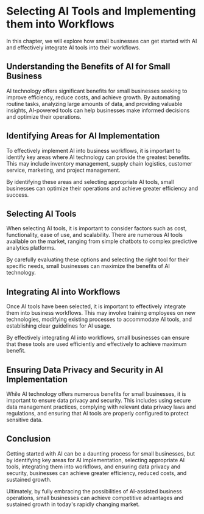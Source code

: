 Selecting AI Tools and Implementing them into Workflows
==============================================================================================================

In this chapter, we will explore how small businesses can get started with AI and effectively integrate AI tools into their workflows.

Understanding the Benefits of AI for Small Business
---------------------------------------------------

AI technology offers significant benefits for small businesses seeking to improve efficiency, reduce costs, and achieve growth. By automating routine tasks, analyzing large amounts of data, and providing valuable insights, AI-powered tools can help businesses make informed decisions and optimize their operations.

Identifying Areas for AI Implementation
---------------------------------------

To effectively implement AI into business workflows, it is important to identify key areas where AI technology can provide the greatest benefits. This may include inventory management, supply chain logistics, customer service, marketing, and project management.

By identifying these areas and selecting appropriate AI tools, small businesses can optimize their operations and achieve greater efficiency and success.

Selecting AI Tools
------------------

When selecting AI tools, it is important to consider factors such as cost, functionality, ease of use, and scalability. There are numerous AI tools available on the market, ranging from simple chatbots to complex predictive analytics platforms.

By carefully evaluating these options and selecting the right tool for their specific needs, small businesses can maximize the benefits of AI technology.

Integrating AI into Workflows
-----------------------------

Once AI tools have been selected, it is important to effectively integrate them into business workflows. This may involve training employees on new technologies, modifying existing processes to accommodate AI tools, and establishing clear guidelines for AI usage.

By effectively integrating AI into workflows, small businesses can ensure that these tools are used efficiently and effectively to achieve maximum benefit.

Ensuring Data Privacy and Security in AI Implementation
-------------------------------------------------------

While AI technology offers numerous benefits for small businesses, it is important to ensure data privacy and security. This includes using secure data management practices, complying with relevant data privacy laws and regulations, and ensuring that AI tools are properly configured to protect sensitive data.

Conclusion
----------

Getting started with AI can be a daunting process for small businesses, but by identifying key areas for AI implementation, selecting appropriate AI tools, integrating them into workflows, and ensuring data privacy and security, businesses can achieve greater efficiency, reduced costs, and sustained growth.

Ultimately, by fully embracing the possibilities of AI-assisted business operations, small businesses can achieve competitive advantages and sustained growth in today's rapidly changing market.
